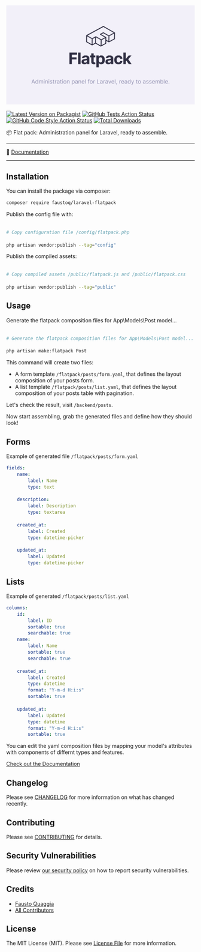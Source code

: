 ![Image of package](.github/package-cover.png)

[![Latest Version on Packagist](https://img.shields.io/packagist/v/faustoq/laravel-flatpack.svg?style=flat-square)](https://packagist.org/packages/faustoq/laravel-flatpack)
[![GitHub Tests Action Status](https://img.shields.io/github/workflow/status/faustoq/laravel-flatpack/run-tests?label=tests)](https://github.com/faustoq/laravel-flatpack/actions?query=workflow%3Arun-tests+branch%3Amain)
[![GitHub Code Style Action Status](https://img.shields.io/github/workflow/status/faustoq/laravel-flatpack/Check%20&%20fix%20styling?label=code%20style)](https://github.com/faustoq/laravel-flatpack/actions?query=workflow%3A"Check+%26+fix+styling"+branch%3Amain)
[![Total Downloads](https://img.shields.io/packagist/dt/faustoq/laravel-flatpack.svg?style=flat-square)](https://packagist.org/packages/faustoq/laravel-flatpack)

📦 Flat pack: Administration panel for Laravel, ready to assemble.

---

📕 [Documentation](https://laravel-flatpack.com)

---

## Installation

You can install the package via composer:

```bash
composer require faustoq/laravel-flatpack
```

Publish the config file with:

```bash

# Copy configuration file /config/flatpack.php

php artisan vendor:publish --tag="config"

```

Publish the compiled assets:

```bash

# Copy compiled assets /public/flatpack.js and /public/flatpack.css

php artisan vendor:publish --tag="public"

```

## Usage

Generate the flatpack composition files for App\Models\Post model...

```bash

# Generate the flatpack composition files for App\Models\Post model...

php artisan make:flatpack Post

```

This command will create two files:

-   A form template `/flatpack/posts/form.yaml`, that defines the layout composition of your posts form.
-   A list template `/flatpack/posts/list.yaml`, that defines the layout composition of your posts table with pagination.

Let's check the result, visit `/backend/posts`.

Now start assembling, grab the generated files and define how they should look!

## Forms

Example of generated file `/flatpack/posts/form.yaml`

```yaml
fields:
    name:
        label: Name
        type: text

    description:
        label: Description
        type: textarea

    created_at:
        label: Created
        type: datetime-picker

    updated_at:
        label: Updated
        type: datetime-picker
```

## Lists

Example of generated `/flatpack/posts/list.yaml`

```yaml
columns:
    id:
        label: ID
        sortable: true
        searchable: true
    name:
        label: Name
        sortable: true
        searchable: true

    created_at:
        label: Created
        type: datetime
        format: "Y-m-d H:i:s"
        sortable: true

    updated_at:
        label: Updated
        type: datetime
        format: "Y-m-d H:i:s"
        sortable: true
```

You can edit the yaml composition files by mapping your model's attributes with components of differnt types and features.

[Check out the Documentation](https://laravel-flatpack.com)

## Changelog

Please see [CHANGELOG](CHANGELOG.md) for more information on what has changed recently.

## Contributing

Please see [CONTRIBUTING](.github/CONTRIBUTING.md) for details.

## Security Vulnerabilities

Please review [our security policy](../../security/policy) on how to report security vulnerabilities.

## Credits

-   [Fausto Quaggia](https://github.com/faustoq)
-   [All Contributors](../../contributors)

## License

The MIT License (MIT). Please see [License File](LICENSE.md) for more information.
